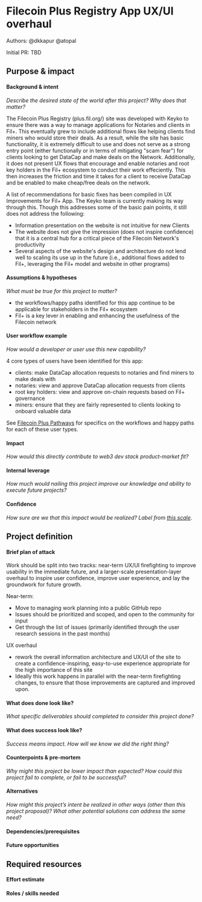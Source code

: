 # Filecoin Plus Registry App UX/UI overhaul

Authors: @dkkapur @atopal

Initial PR: TBD <!-- Reference the PR first proposing this document. Oooh, self-reference! -->

<!--
This template is for a proposal/brief/pitch for a significant project to be undertaken by a Web3 Dev project team.
The goal of project proposals is to help us decide which work to take on, which things are more valuable than other things.
-->
<!--
A proposal should contain enough detail for others to understand how this project contributes to our team’s mission of product-market fit
for our unified stack of protocols, what is included in scope of the project, where to get started if a project team were to take this on,
and any other information relevant for prioritizing this project against others.
It does not need to describe the work in much detail. Most technical design and planning would take place after a proposal is adopted.
Good project scope aims for ~3-5 engineers for 1-3 months (though feel free to suggest larger-scoped projects anyway). 
Projects do not include regular day-to-day maintenance and improvement work, e.g. on testing, tooling, validation, code clarity, refactors for future capability, etc.
-->
<!--
For ease of discussion in PRs, consider breaking lines after every sentence or long phrase.
-->

## Purpose &amp; impact 
#### Background &amp; intent
_Describe the desired state of the world after this project? Why does that matter?_
<!--
Outline the status quo, including any relevant context on the problem you’re seeing that this project should solve. Wherever possible, include pains or problems that you’ve seen users experience to help motivate why solving this problem works towards top-line objectives. 
-->
The Filecoin Plus Registry (plus.fil.org/) site was developed with Keyko to ensure there was a way to manage applications for Notaries and clients in Fil+. This eventually grew to include additional flows like helping clients find miners who would store their deals. As a result, while the site has basic functionality, it is extremely difficult to use and does not serve as a strong entry point (either functionally or in terms of mitigating "scam fear") for clients looking to get DataCap and make deals on the Network. Additionally, it does not present UX flows that encourage and enable notaries and root key holders in the Fil+ ecosystem to conduct their work effeciently. This then increases the friction and time it takes for a client to receive DataCap and be enabled to make cheap/free deals on the network.

A list of recommendations for basic fixes has been compiled in UX Improvements for Fil+ App. The Keyko team is currently making its way through this. Though this addresses some of the basic pain points, it still does not address the following:
- Information presentation on the website is not intuitive for new Clients
- The website does not give the impression (does not inspire confidence) that it is a central hub for a critical piece of the Filecoin Network's productivity
- Several aspects of the website's design and architecture do not lend well to scaling its use up in the future (i.e., additional flows added to Fil+, leveraging the Fil+ model and website in other programs)


#### Assumptions &amp; hypotheses
_What must be true for this project to matter?_
<!--(bullet list)-->
- the workflows/happy paths identified for this app continue to be applicable for stakeholders in the Fil+ ecosystem
- Fil+ is a key lever in enabling and enhancing the usefulness of the Filecoin network

#### User workflow example
_How would a developer or user use this new capability?_
<!--(short paragraph)-->

4 core types of users have been identified for this app: 
- clients: make DataCap allocation requests to notaries and find miners to make deals with
- notaries: view and approve DataCap allocation requests from clients
- root key holders: view and approve on-chain requests based on Fil+ governance
- miners: ensure that they are fairly represented to clients looking to onboard valuable data

See [Filecoin Plus Pathways](https://hackmd.io/1h0_cPVyQCSpHlWdPHtKtA?view) for specifics on the workflows and happy paths for each of these user types.

#### Impact
_How would this directly contribute to web3 dev stack product-market fit?_
<!--
Explain how this addresses known challenges or opportunities.
What awesome potential impact/outcomes/results will we see if we nail this project?
-->
<need input>

#### Internal leverage
_How much would nailing this project improve our knowledge and ability to execute future projects?_

<!--
Explain the opportunity or leverage point for our subsequent velocity/impact (e.g. by speeding up development, enabling more contributors, etc)
-->
<need input>
  
#### Confidence
_How sure are we that this impact would be realized? Label from [this scale](https://medium.com/@nimay/inside-product-introduction-to-feature-priority-using-ice-impact-confidence-ease-and-gist-5180434e5b15)_.
<!--Explain why this rating-->


## Project definition
#### Brief plan of attack
<!--Briefly describe the milestones/steps/work needed for this project-->
Work should be split into two tracks: near-term UX/UI firefighting to improve usability in the immediate future, and a larger-scale presentation-layer overhaul to inspire user confidence, improve user experience, and lay the groundwork for future growth.

Near-term:
- Move to managing work planning into a public GitHub repo
- Issues should be prioritized and scoped, and open to the community for input
- Get through the list of issues (primarily identified through the user research sessions in the past months)

UX overhaul
- rework the overall information architecture and UX/UI of the site to create a confidence-inspiring, easy-to-use experience appropriate for the high importance of this site
- Ideally this work happens in parallel with the near-term firefighting changes, to ensure that those improvements are captured and improved upon. 


#### What does done look like?
_What specific deliverables should completed to consider this project done?_

####  What does success look like?
_Success means impact. How will we know we did the right thing?_
<!--
Provide success criteria. These might include particular metrics, desired changes in the types of bug reports being filed, desired changes in qualitative user feedback (measured via surveys, etc), etc.
-->
<need input>

#### Counterpoints &amp; pre-mortem
_Why might this project be lower impact than expected? How could this project fail to complete, or fail to be successful?_

#### Alternatives
_How might this project’s intent be realized in other ways (other than this project proposal)? What other potential solutions can address the same need?_

#### Dependencies/prerequisites
<!--List any other projects that are dependencies/prerequisites for this project that is being pitched.-->

#### Future opportunities
<!--What future projects/opportunities could this project enable?-->

## Required resources

#### Effort estimate
<!--T-shirt size rating of the size of the project. If the project might require external collaborators/teams, please note in the roles/skills section below). 
For a team of 3-5 people with the appropriate skills:
- Small, 1-2 weeks
- Medium, 3-5 weeks
- Large, 6-10 weeks
- XLarge, >10 weeks
Describe any choices and uncertainty in this scope estimate. (E.g. Uncertainty in the scope until design work is complete, low uncertainty in execution thereafter.)
-->

#### Roles / skills needed
<!--Describe the knowledge/skill-sets and team that are needed for this project (e.g. PM, docs, protocol or library expertise, design expertise, etc.). If this project could be externalized to the community or a team outside PL's direct employment, please note that here.-->
